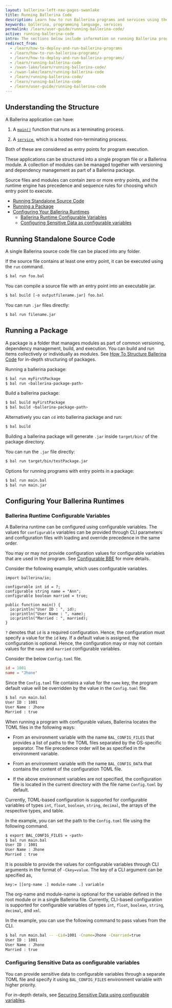 ```yaml
---
layout: ballerina-left-nav-pages-swanlake
title: Running Ballerina Code
description: Learn how to run Ballerina programs and services using the CLI tool.
keywords: ballerina, programming language, services
permalink: /learn/user-guide/running-ballerina-code/
active: running-ballerina-code
intro: The sections below include information on running Ballerina programs.
redirect_from:
  - /learn/how-to-deploy-and-run-ballerina-programs
  - /learn/how-to-run-ballerina-programs/
  - /learn/how-to-deploy-and-run-ballerina-programs/
  - /learn/running-ballerina-code
  - /swan-lake/learn/running-ballerina-code/
  - /swan-lake/learn/running-ballerina-code
  - /learn/running-ballerina-code/
  - /learn/running-ballerina-code
  - /learn/user-guide/running-ballerina-code
---
```


## Understanding the Structure

A Ballerina application can have:

1. A [`main()`](/learn/by-example/the-main-function.html) function that runs as a terminating process.

2. A [`service`](/learn/by-example/hello-world-service.html), which is a hosted non-terminating process.

Both of these are considered as entry points for program execution. 

These applications can be structured into a single program file or a Ballerina module. A collection of modules can be managed together with versioning and dependency management as part of a Ballerina package. 

Source files and modules can contain zero or more entry points, and the runtime engine has precedence and sequence rules for choosing which entry point to execute.

- [Running Standalone Source Code](#running-standalone-source-code)
- [Running a Package](#running-a-package)
- [Configuring Your Ballerina Runtimes](#configuring-your-ballerina-runtimes)
  - [Ballerina Runtime Configurable Variables](#ballerina-runtime-configurable-variables)
  - [Configuring Sensitive Data as configurable variables](#configuring-sensitive-data-as-configurable-variables)

## Running Standalone Source Code
A single Ballerina source code file can be placed into any folder. 

If the source file contains at least one entry point, it can be executed using the `run` command.
    
```bash
$ bal run foo.bal
```

You can compile a source file with an entry point into an executable jar.
    
```bash
$ bal build [-o outputfilename.jar] foo.bal
```  

You can run `.jar` files directly:
```bash
$ bal run filename.jar
```

## Running a Package
A package is a folder that manages modules as part of common versioning, dependency management, build, and execution. You can build and run items collectively or individually as modules. See [How To Structure Ballerina Code](/learn/how-to-structure-ballerina-code) for in-depth structuring of packages.

Running a ballerina package:
```bash
$ bal run myFirstPackage 
$ bal run <ballerina-package-path>
```

Build a ballerina package:
```bash
$ bal build myFirstPackage
$ bal build <ballerina-package-path>
```
Alternatively you can `cd` into ballerina package and run:
```bash    
$ bal build
```
Building a ballerina package will generate `.jar` inside `target/bin/` of the package directory.

You can run the `.jar` file directly:
```bash
$ bal run target/bin/testPackage.jar
```

Options for running programs with entry points in a package:  
```bash
$ bal run main.bal
$ bal run main.jar
```

## Configuring Your Ballerina Runtimes

### Ballerina Runtime Configurable Variables

A Ballerina runtime can be configured using configurable variables.
The values for `configurable` variables can be provided through CLI parameters and configuration files with
loading and override precedence in the same order.

You may or may not provide configuration values for configurable variables that are used in the program.
See [Configurable BBE](/learn/by-example/configurable.html) for more details.

Consider the following example, which uses configurable variables.

```ballerina
import ballerina/io;

configurable int id = ?;
configurable string name = "Ann";
configurable boolean married = true;

public function main() {
  io:println("User ID : ", id);
  io:println("User Name : ", name);
  io:println("Married : ", married);
}
```

`?` denotes that `id` is a required configuration. Hence, the configuration must specify a value for the `id` key.
If a default value is assigned, the configuration is optional. Hence, the configuration may or may not contain values
for the `name` and `married` configurable variables.

Consider the below `Config.toml` file.
```toml
id = 1001
name = "Jhone"
```

Since the `Config.toml` file contains a value for the `name` key, the program default
value will be overridden by the value in the `Config.toml` file.

```bash
$ bal run main.bal
User ID : 1001
User Name : Jhone
Married : true
```

When running a program with configurable values, Ballerina locates the TOML files in the following ways:

- From an environment variable with the name `BAL_CONFIG_FILES` that provides a list of paths to the TOML files
  separated by the OS-specific separator. The file precedence order will be as 
  specified in the environment variable.
  
- From an environment variable with the name `BAL_CONFIG_DATA` that contains the content of the configuration TOML 
  file.
  
- If the above environment variables are not specified, the configuration file is located in the current directory
  with the file name `Config.toml` by default.

Currently, TOML-based configuration is supported for configurable variables of types `int`, `float`, `boolean`, 
`string`, `decimal`, the arrays of the respective types, and table.

In the example, you can set the path to the `Config.toml` file using the following command.

```bash
$ export BAL_CONFIG_FILES = <path>
$ bal run main.bal
User ID : 1001
User Name : Jhone
Married : true
```

It is possible to provide the values for configurable variables through CLI arguments in the format of `-Ckey=value`.
The key of a CLI argument can be specified as,
```
key:= [[org-name .] module-name .] variable
```
The org-name and module-name is optional for the variable defined in the root module or in a single Ballerina file. 
Currently, CLI-based configuration is supported for configurable variables of types `int`, `float`, `boolean`,
`string`, `decimal`, and `xml`.

In the example, you can use the following command to pass values from the CLI.

```bash
$ bal run main.bal -- -Cid=1001 -Cname=Jhone -Cmarried=true
User ID : 1001
User Name : Jhone
Married : true
```

### Configuring Sensitive Data as configurable variables

You can provide sensitive data to configurable variables through a separate TOML file and specify it using 
`BAL_CONFIG_FILES` environment variable with higher priority.

For in-depth details, see [Securing Sensitive Data using configurable variables](/learn/security/writing-secure-ballerina-code/#securing-sensitive-data-using-configurable-variables).